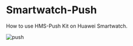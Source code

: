 # Smartwatch-Push

How to use HMS-Push Kit on Huawei Smartwatch.

![push](https://user-images.githubusercontent.com/52449229/174780503-7f531af5-741c-4910-9d50-48f0b5ffa8ac.gif)
